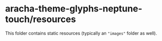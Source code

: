 # aracha-theme-glyphs-neptune-touch/resources

This folder contains static resources (typically an `"images"` folder as well).
